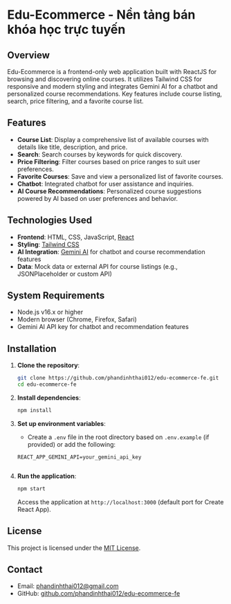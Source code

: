 # Edu-Ecommerce - Nền tảng bán khóa học trực tuyến

## Overview
Edu-Ecommerce is a frontend-only web application built with ReactJS for browsing and discovering online courses. It utilizes Tailwind CSS for responsive and modern styling and integrates Gemini AI for a chatbot and personalized course recommendations. Key features include course listing, search, price filtering, and a favorite course list.

## Features
- **Course List**: Display a comprehensive list of available courses with details like title, description, and price.
- **Search**: Search courses by keywords for quick discovery.
- **Price Filtering**: Filter courses based on price ranges to suit user preferences.
- **Favorite Courses**: Save and view a personalized list of favorite courses.
- **Chatbot**: Integrated chatbot for user assistance and inquiries.
- **AI Course Recommendations**: Personalized course suggestions powered by AI based on user preferences and behavior.

## Technologies Used
- **Frontend**: HTML, CSS, JavaScript, [React](https://reactjs.org/)
- **Styling**: [Tailwind CSS](https://tailwindcss.com/)
- **AI Integration**: [Gemini AI](https://gemini.google.com/) for chatbot and course recommendation features
- **Data**: Mock data or external API for course listings (e.g., JSONPlaceholder or custom API)


## System Requirements
- Node.js v16.x or higher
- Modern browser (Chrome, Firefox, Safari)
- Gemini AI API key for chatbot and recommendation features


## Installation
1. **Clone the repository**:
   ```bash
   git clone https://github.com/phandinhthai012/edu-ecommerce-fe.git
   cd edu-ecommerce-fe
   ```

2. **Install dependencies**:
   ```bash
   npm install
   ```

3. **Set up environment variables**:
   -  Create a `.env` file in the root directory based on `.env.example` (if provided) or add the following:
     ```env
     REACT_APP_GEMINI_API=your_gemini_api_key
     

4. **Run the application**:
   ```bash
   npm start
   ```
   Access the application at `http://localhost:3000` (default port for Create React App).


## License
This project is licensed under the [MIT License](LICENSE).

## Contact
- Email: phandinhthai012@gmail.com
- GitHub: [github.com/phandinhthai012/edu-ecommerce-fe](https://github.com/phandinhthai012/edu-ecommerce-fe)